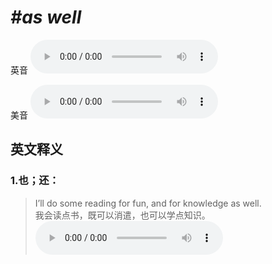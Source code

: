 # ***\#as well*** 
英音
<audio src="./media/as well1.aac" controls="controls"></audio>

美音
<audio src="./media/as well2.aac" controls="controls"></audio>



  

英文释义
---
### 1.**也；还：**  

 > I’ll do some reading for fun, and for knowledge as well.   
 > 我会读点书，既可以消遣，也可以学点知识。    
<audio src="./media/9-well.aac" controls="controls"></audio>


